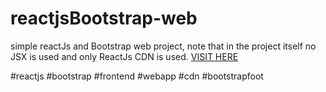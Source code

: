 # reactjsBootstrap-web
simple reactJs and Bootstrap web project, note that in the project itself no JSX is used and only ReactJs CDN is used.
<a href="https://nodir-any.github.io/reactjsBootstrap-web/">VISIT HERE</a>

#reactjs #bootstrap #frontend #webapp #cdn #bootstrapfoot
